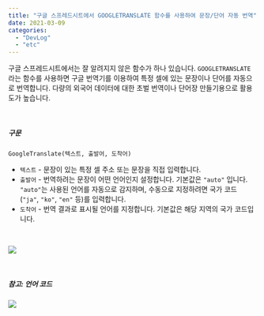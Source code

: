 ```yaml
---
title: "구글 스프레드시트에서 GOOGLETRANSLATE 함수를 사용하여 문장/단어 자동 번역"
date: 2021-03-09
categories: 
  - "DevLog"
  - "etc"
---
```


구글 스프레드시트에서는 잘 알려지지 않은 함수가 하나 있습니다. `GOOGLETRANSLATE` 라는 함수를 사용하면 구글 번역기를 이용하여 특정 셀에 있는 문장이나 단어를 자동으로 번역합니다. 다량의 외국어 데이터에 대한 초벌 번역이나 단어장 만들기용으로 활용도가 높습니다.

 

##### **구문**

```
GoogleTranslate(텍스트, 출발어, 도착어)
```

- `텍스트` - 문장이 있는 특정 셀 주소 또는 문장을 직접 입력합니다.
- `출발어` - 번역하려는 문장이 어떤 언어인지 설정합니다. 기본값은 `"auto"` 입니다. `"auto"`는 사용된 언어를 자동으로 감지하며, 수동으로 지정하려면 국가 코드 (`"ja"`, `"ko"`, `"en"` 등)를 입력합니다.
- `도착어` - 번역 결과로 표시될 언어를 지정합니다. 기본값은 해당 지역의 국가 코드입니다.

 

![](./assets/img/wp-content/uploads/2021/03/-2021-03-10-오전-12.13.38-e1615302842681.png)

 

##### **참고: 언어 코드**

![](./assets/img/wp-content/uploads/2021/03/-2021-03-10-오전-12.16.26-e1615303022980.png)
